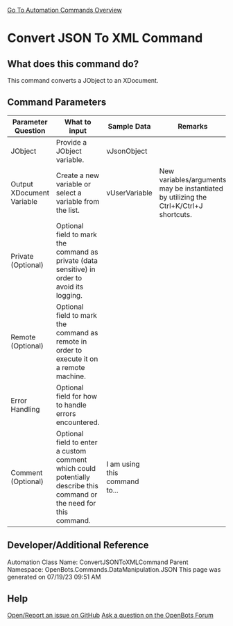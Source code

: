 <!--TITLE: Convert JSON To XML Command -->
<!-- SUBTITLE: a command in the Data Manipulation Commands\JSON group. -->
[Go To Automation Commands Overview](/automation-commands)


# Convert JSON To XML Command


## What does this command do?
This command converts a JObject to an XDocument.


## Command Parameters
| Parameter Question   	| What to input  	|  Sample Data 	| Remarks  	|
| ---                    | ---               | ---           | ---       |
|JObject|Provide a JObject variable.|vJsonObject||
|Output XDocument Variable|Create a new variable or select a variable from the list.|vUserVariable|New variables/arguments may be instantiated by utilizing the Ctrl+K/Ctrl+J shortcuts.|
|Private (Optional)|Optional field to mark the command as private (data sensitive) in order to avoid its logging.|||
|Remote (Optional)|Optional field to mark the command as remote in order to execute it on a remote machine.|||
|Error Handling|Optional field for how to handle errors encountered.|||
|Comment (Optional)|Optional field to enter a custom comment which could potentially describe this command or the need for this command.|I am using this command to...||


## Developer/Additional Reference
Automation Class Name: ConvertJSONToXMLCommand
Parent Namespace: OpenBots.Commands.DataManipulation.JSON
This page was generated on 07/19/23 09:51 AM


## Help
[Open/Report an issue on GitHub](https://github.com/OpenBotsAI/OpenBots.Studio/issues/new)
[Ask a question on the OpenBots Forum](https://openbots.ai/forums/)
